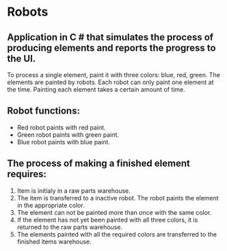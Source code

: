 # Robots

## Application in C # that simulates the process of producing elements and reports the progress to the UI.
To process a single element, paint it with three colors: blue, red, green. The elements are painted by robots. Each robot can only paint one element at the time. Painting each element takes a certain amount of time.

## Robot functions:
 + Red robot paints with red paint.
 + Green robot paints with green paint.
 + Blue robot paints with blue paint.

## The process of making a finished element requires:
 1. Item is initialy in a raw parts warehouse.
 2. The item is transferred to a inactive robot. The robot paints the element in the appropriate color.
 3. The element can not be painted more than once with the same color.
 4. If the element has not yet been painted with all three colors, it is returned to the raw parts warehouse.
 5. The elements painted with all the required colors are transferred to the finished items warehouse.
